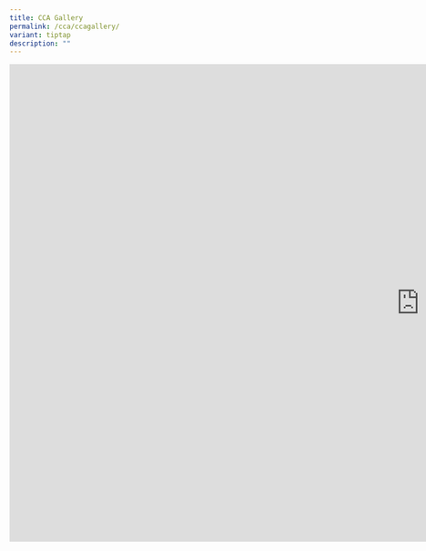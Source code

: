 ```yaml
---
title: CCA Gallery
permalink: /cca/ccagallery/
variant: tiptap
description: ""
---
```

<div class="iframe-wrapper"><iframe height="839" width="1440" allowfullscreen="true" frameborder="0" src="https://docs.google.com/presentation/d/e/2PACX-1vRd7KTM9f8LILG4UbfYgevSbLzBeehq4Xico5dTqQE6gJ2Q6JWDDPxcuz6oAHq3cZ7WtAS0SB9RGvZ2/embed?start=false&amp;loop=false&amp;delayms=3000"></iframe></div><p></p>